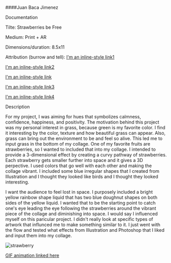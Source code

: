 ####Juan Baca Jimenez

Documentation

Tilte: Strawberries be Free

Medium: Print + AR
  
Dimensions/duration: 8.5x11
 
Attribution (burrow and tell): 
   [I'm an inline-style link1](https://www.pngguru.com/free-transparent-background-png-clipart-napny)
    
   [I'm an inline-style link2](https://www.pngguru.com/free-transparent-background-png-clipart-bmppa)
    
   [I'm an inline-style link](https://www.pngguru.com/free-transparent-background-png-clipart-bqptu)
    
   [I'm an inline-style link3](https://www.pngguru.com/free-transparent-background-png-clipart-nxsnu)
    
   [I'm an inline-style link4](https://www.pngguru.com/free-transparent-background-png-clipart-aytka)

Description



   For my project, I was aiming for hues that symbolizes calmness, confidence, happiness, and positivity. The motivation behind this project was my personal interest in grass, because green is my favorite color. I find it interesting by the color, texture and how beautiful grass can appear. Also, grass can bring out the environment to be and feel so alive. This led me to input grass in the bottom of my collage. One of my favorite fruits are strawberries, so I wanted to included that into my collage. I intended to provide a 3-dimensional effect by creating a curvy pathway of strawberries. Each strawberry gets smaller further into space and it gives a 3D perpective. I used colors that go well with each other and making the collage vibrant. I included some blue irregular shapes that I created from Illustration and I thought they looked like birds and I thought they looked interesting. 
   
   I want the audience to feel lost in space. I purposely included a bright yellow rainbow shape liquid that has two blue doughnut shapes on both sides of the yellow liquid. I wanted that to be the starting point to catch one's eye leading the eye following the strawberries around the vibrant piece of the collage and diminishing into space. I would say I influenced myself on this paricular project. I didn't really look at specific types of artwork that influnced me to make something similar to it. I just went with the flow and tested what effects from Illustration and Photoshop that I liked and input them into my collage.

   

![strawberry](https://imgur.com/jcMLZm2.png)



[GIF animation linked here](https://media.giphy.com/media/ViISxL82Cm1c7MDlUq/giphy.gif)

